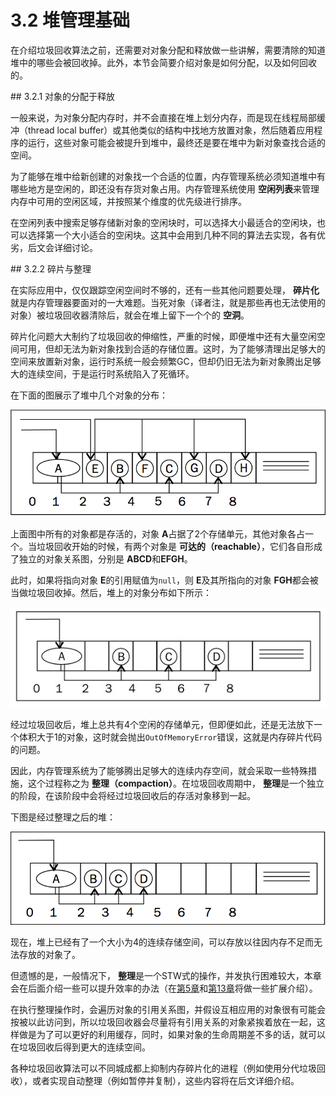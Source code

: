 # 3.2 堆管理基础

在介绍垃圾回收算法之前，还需要对对象分配和释放做一些讲解，需要清除的知道堆中的哪些会被回收掉。此外，本节会简要介绍对象是如何分配，以及如何回收的。

<a name="3.2.1" />
## 3.2.1 对象的分配于释放

一般来说，为对象分配内存时，并不会直接在堆上划分内存，而是现在线程局部缓冲（thread local buffer）或其他类似的结构中找地方放置对象，然后随着应用程序的运行，这些对象可能会被提升到堆中，最终还是要在堆中为新对象查找合适的空间。

为了能够在堆中给新创建的对象找一个合适的位置，内存管理系统必须知道堆中有哪些地方是空闲的，即还没有存货对象占用。内存管理系统使用 **空闲列表**来管理内存中可用的空闲区域，并按照某个维度的优先级进行排序。

在空闲列表中搜索足够存储新对象的空闲块时，可以选择大小最适合的空闲块，也可以选择第一个大小适合的空闲块。这其中会用到几种不同的算法去实现，各有优劣，后文会详细讨论。

<a name="3.2.2" />
## 3.2.2 碎片与整理

在实际应用中，仅仅跟踪空闲空间时不够的，还有一些其他问题要处理， **碎片化**就是内存管理器要面对的一大难题。当死对象（译者注，就是那些再也无法使用的对象）被垃圾回收器清除后，就会在堆上留下一个个的 **空洞**。

碎片化问题大大制约了垃圾回收的伸缩性，严重的时候，即便堆中还有大量空闲空间可用，但却无法为新对象找到合适的存储位置。这时，为了能够清理出足够大的空间来放置新对象，运行时系统一般会频繁GC，但却仍旧无法为新对象腾出足够大的连续空间，于是运行时系统陷入了死循环。

在下面的图展示了堆中几个对象的分布：

![Figure 3-1 "Objects in heap"][1]

上面图中所有的对象都是存活的，对象 **A**占据了2个存储单元，其他对象各占一个。当垃圾回收开始的时候，有两个对象是 **可达的（reachable）**，它们各自形成了独立的对象关系图，分别是 **ABCD**和**EFGH**。

此时，如果将指向对象 **E**的引用赋值为`null`，则 **E**及其所指向的对象 **FGH**都会被当做垃圾回收掉。然后，堆上的对象分布如下所示：

![Figure 3-2 "Objects in heap"][2]

经过垃圾回收后，堆上总共有4个空闲的存储单元，但即便如此，还是无法放下一个体积大于1的对象，这时就会抛出`OutOfMemoryError`错误，这就是内存碎片代码的问题。

因此，内存管理系统为了能够腾出足够大的连续内存空间，就会采取一些特殊措施，这个过程称之为 **整理（compaction）**。在垃圾回收周期中， **整理**是一个独立的阶段，在该阶段中会将经过垃圾回收后的存活对象移到一起。

下图是经过整理之后的堆：

![Figure 3-3 "Objects in heap"][3]

现在，堆上已经有了一个大小为4的连续存储空间，可以存放以往因内存不足而无法存放的对象了。

但遗憾的是，一般情况下， **整理**是一个STW式的操作，并发执行困难较大，本章会在后面介绍一些可以提升效率的办法（在[第5章][4]和[第13章][5]将做一些扩展介绍）。

在执行整理操作时，会遍历对象的引用关系图，并假设互相应用的对象很有可能会按被以此访问到，所以垃圾回收器会尽量将有引用关系的对象紧挨着放在一起，这样做是为了可以更好的利用缓存，同时，如果对象的生命周期差不多的话，就可以在垃圾回收后得到更大的连续空间。

各种垃圾回收算法可以不同城成都上抑制内存碎片化的进程（例如使用分代垃圾回收），或者实现自动整理（例如暂停并复制），这些内容将在后文详细介绍。






[1]:    ../images/3-1.jpg
[2]:    ../images/3-2.jpg
[3]:    ../images/3-3.jpg
[4]:    ../chap5/5.md
[5]:    ../chap13/13.md
